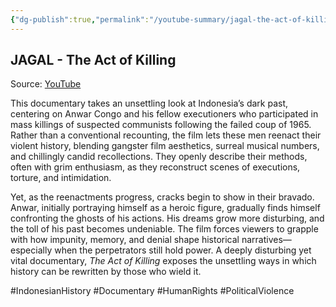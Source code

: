```yaml
---
{"dg-publish":true,"permalink":"/youtube-summary/jagal-the-act-of-killing/","title":"JAGAL - The Act of Killing","tags":["video","summary"],"created":"2025-05-29T21:50:04.504+07:00","updated":"2025-08-07T06:03:00.930+07:00"}
---
```



## JAGAL - The Act of Killing  

Source: [YouTube](https://www.youtube.com/watch?v=3tILiqotj7Y)  

This documentary takes an unsettling look at Indonesia’s dark past, centering on Anwar Congo and his fellow executioners who participated in mass killings of suspected communists following the failed coup of 1965. Rather than a conventional recounting, the film lets these men reenact their violent history, blending gangster film aesthetics, surreal musical numbers, and chillingly candid recollections. They openly describe their methods, often with grim enthusiasm, as they reconstruct scenes of executions, torture, and intimidation.  

Yet, as the reenactments progress, cracks begin to show in their bravado. Anwar, initially portraying himself as a heroic figure, gradually finds himself confronting the ghosts of his actions. His dreams grow more disturbing, and the toll of his past becomes undeniable. The film forces viewers to grapple with how impunity, memory, and denial shape historical narratives—especially when the perpetrators still hold power. A deeply disturbing yet vital documentary, *The Act of Killing* exposes the unsettling ways in which history can be rewritten by those who wield it.  

#IndonesianHistory #Documentary #HumanRights #PoliticalViolence  
